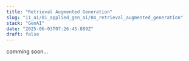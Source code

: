 ```yaml
---
title: "Retrieval Augmented Generation"
slug: "11_ai/01_applied_gen_ai/04_retrieval_augmented_generation"
stack: "GenAI"
date: "2025-06-03T07:26:45.889Z"
draft: false
---
```


comming soon...